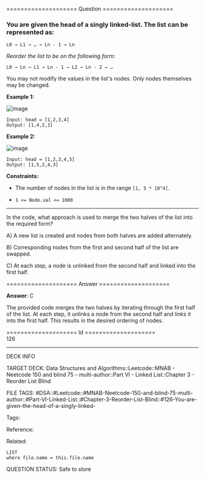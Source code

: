 ==================== Question ====================  

### You are given the head of a singly linked-list. The list can be represented as:

<!-- codeblock-start -->
<pre><code>L0 → L1 → … → Ln - 1 → Ln
</code></pre>
<!-- codeblock-end -->

_Reorder the list to be on the following form:_

<!-- codeblock-start -->
<pre><code>L0 → Ln → L1 → Ln - 1 → L2 → Ln - 2 → …
</code></pre>
<!-- codeblock-end -->

You may not modify the values in the list's nodes. Only nodes themselves may be changed.

**Example 1:**

![image](https://imagedelivery.net/CLfkmk9Wzy8_9HRyug4EVA/034d3a04-1ca6-4c81-8a7a-648658944600/public)

<!-- codeblock-start -->
<pre><code>Input: head = [1,2,3,4]
Output: [1,4,2,3]
</code></pre>
<!-- codeblock-end -->

**Example 2:**

![image](https://imagedelivery.net/CLfkmk9Wzy8_9HRyug4EVA/80f9be46-c7d9-43bb-b072-3bbfd7942500/public)

<!-- codeblock-start -->
<pre><code>Input: head = [1,2,3,4,5]
Output: [1,5,2,4,3]
</code></pre>
<!-- codeblock-end -->

**Constraints:**

- The number of nodes in the list is in the range `[1, 5 * 10^4]`.

- `1 <= Node.val <= 1000`

---

In the code, what approach is used to merge the two halves of the list into the required form?

A) A new list is created and nodes from both halves are added alternately.

B) Corresponding nodes from the first and second half of the list are swapped.

C) At each step, a node is unlinked from the second half and linked into the first half.  

==================== Answer ====================  

**Answer**: C

The provided code merges the two halves by iterating through the first half of the list. At each step, it unlinks a node from the second half and links it into the first half. This results in the desired ordering of nodes.

==================== Id ====================  
126

---

DECK INFO

TARGET DECK: Data Structures and Algorithms::Leetcode::MNAB - Neetcode 150 and blind 75 - multi-author::Part VI - Linked List::Chapter 3 - Reorder List Blind

FILE TAGS: #DSA::#Leetcode::#MNAB-Neetcode-150-and-blind-75-multi-author::#Part-VI-Linked-List::#Chapter-3-Reorder-List-Blind::#126-You-are-given-the-head-of-a-singly-linked-

Tags:

Reference:

Related:

```dataview
LIST
where file.name = this.file.name
```
QUESTION STATUS: Safe to store
